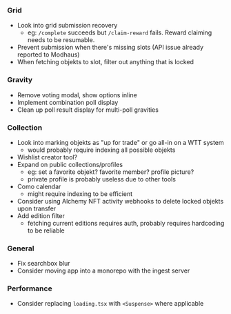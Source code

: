 ### Grid

- Look into grid submission recovery
  - eg: `/complete` succeeds but `/claim-reward` fails. Reward claiming needs to be resumable.
- Prevent submission when there's missing slots (API issue already reported to Modhaus)
- When fetching objekts to slot, filter out anything that is locked

### Gravity

- Remove voting modal, show options inline
- Implement combination poll display
- Clean up poll result display for multi-poll gravities

### Collection

- Look into marking objekts as "up for trade" or go all-in on a WTT system
  - would probably require indexing all possible objekts
- Wishlist creator tool?
- Expand on public collections/profiles
  - eg: set a favorite objekt? favorite member? profile picture?
  - private profile is probably useless due to other tools
- Como calendar
  - might require indexing to be efficient
- Consider using Alchemy NFT activity webhooks to delete locked objekts upon transfer
- Add edition filter
  - fetching current editions requires auth, probably requires hardcoding to be reliable

### General

- Fix searchbox blur
- Consider moving app into a monorepo with the ingest server

### Performance

- Consider replacing `loading.tsx` with `<Suspense>` where applicable
